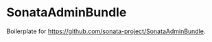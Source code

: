 SonataAdminBundle
=================

Boilerplate for https://github.com/sonata-project/SonataAdminBundle.
